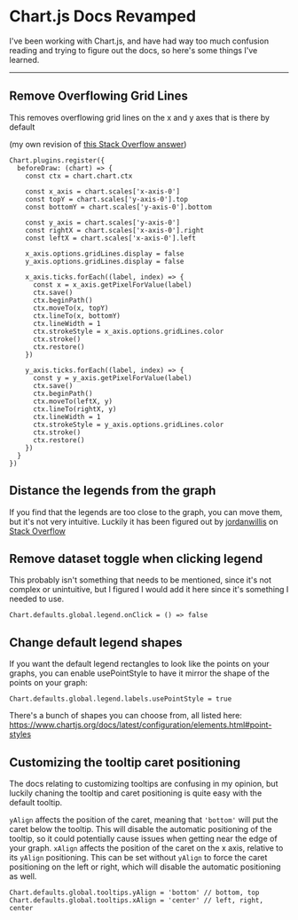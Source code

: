 # Chart.js Docs Revamped

I've been working with Chart.js, and have had way too much confusion reading and trying to figure out the docs, so here's some things I've learned.

---

## Remove Overflowing Grid Lines

This removes overflowing grid lines on the x and y axes that is there by default

(my own revision of [this Stack Overflow answer](https://stackoverflow.com/a/45592824/11786802))
```
Chart.plugins.register({
  beforeDraw: (chart) => {
    const ctx = chart.chart.ctx

    const x_axis = chart.scales['x-axis-0']
    const topY = chart.scales['y-axis-0'].top
    const bottomY = chart.scales['y-axis-0'].bottom

    const y_axis = chart.scales['y-axis-0']
    const rightX = chart.scales['x-axis-0'].right
    const leftX = chart.scales['x-axis-0'].left

    x_axis.options.gridLines.display = false
    y_axis.options.gridLines.display = false

    x_axis.ticks.forEach((label, index) => {
      const x = x_axis.getPixelForValue(label)
      ctx.save()
      ctx.beginPath()
      ctx.moveTo(x, topY)
      ctx.lineTo(x, bottomY)
      ctx.lineWidth = 1
      ctx.strokeStyle = x_axis.options.gridLines.color
      ctx.stroke()
      ctx.restore()
    })

    y_axis.ticks.forEach((label, index) => {
      const y = y_axis.getPixelForValue(label)
      ctx.save()
      ctx.beginPath()
      ctx.moveTo(leftX, y)
      ctx.lineTo(rightX, y)
      ctx.lineWidth = 1
      ctx.strokeStyle = y_axis.options.gridLines.color
      ctx.stroke()
      ctx.restore()
    })
  }
})
```

## Distance the legends from the graph

If you find that the legends are too close to the graph, you can move them, but it's not very intuitive. Luckily it has been figured out by [jordanwillis](https://stackoverflow.com/users/7581592/jordanwillis) on [Stack Overflow](https://stackoverflow.com/a/42589310/11786802)

## Remove dataset toggle when clicking legend

This probably isn't something that needs to be mentioned, since it's not complex or unintuitive, but I figured I would add it here since it's something I needed to use.
```
Chart.defaults.global.legend.onClick = () => false
```

## Change default legend shapes

If you want the default legend rectangles to look like the points on your graphs, you can enable usePointStyle to have it mirror the shape of the points on your graph:

```
Chart.defaults.global.legend.labels.usePointStyle = true
```

There's a bunch of shapes you can choose from, all listed here:
https://www.chartjs.org/docs/latest/configuration/elements.html#point-styles

## Customizing the tooltip caret positioning

The docs relating to customizing tooltips are confusing in my opinion, but luckily chaning the tooltip and caret positioning is quite easy with the default tooltip.

`yAlign` affects the position of the caret, meaning that `'bottom'` will put the caret below the tooltip. This will disable the automatic positioning of the tooltip, so it could potentially cause issues when getting near the edge of your graph.
`xAlign` affects the position of the caret on the x axis, relative to its `yAlign` positioning. This can be set without `yAlign` to force the caret positioning on the left or right, which will disable the automatic positioning as well.
```
Chart.defaults.global.tooltips.yAlign = 'bottom' // bottom, top
Chart.defaults.global.tooltips.xAlign = 'center' // left, right, center
```
